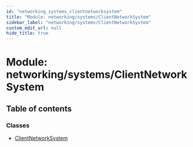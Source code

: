 ```yaml
---
id: "networking_systems_clientnetworksystem"
title: "Module: networking/systems/ClientNetworkSystem"
sidebar_label: "networking/systems/ClientNetworkSystem"
custom_edit_url: null
hide_title: true
---
```


# Module: networking/systems/ClientNetworkSystem

## Table of contents

### Classes

- [ClientNetworkSystem](../classes/networking_systems_clientnetworksystem.clientnetworksystem.md)

